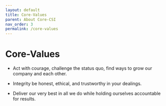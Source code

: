 ```yaml
---
layout: default
title: Core-Values
parent: About Core-CSI
nav_order: 3
permalink: /core-values
---
```


# Core-Values

* Act with courage, challenge the status quo, find ways to grow our company and each other.

* Integrity be honest, ethical, and trustworthy in your dealings.

* Deliver our very best in all we do while holding ourselves accountable for results.
